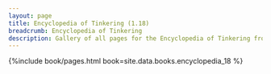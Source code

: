```yaml
---
layout: page
title: Encyclopedia of Tinkering (1.18)
breadcrumb: Encyclopedia of Tinkering
description: Gallery of all pages for the Encyclopedia of Tinkering from Tinkers' Construct in Minecraft 1.18.2.
---
```


{%include book/pages.html book=site.data.books.encyclopedia_18 %}